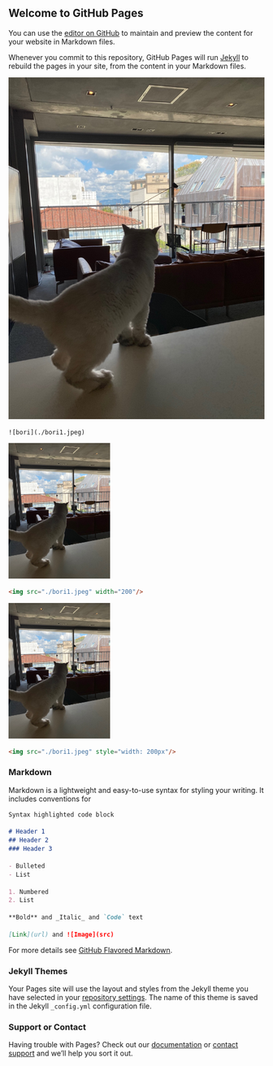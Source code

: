 ## Welcome to GitHub Pages

You can use the [editor on GitHub](https://github.com/cycorld/cycorld/edit/gh-pages/index.md) to maintain and preview the content for your website in Markdown files.

Whenever you commit to this repository, GitHub Pages will run [Jekyll](https://jekyllrb.com/) to rebuild the pages in your site, from the content in your Markdown files.

![bori](./bori1.jpeg)

```
![bori](./bori1.jpeg)
```

<img src="./bori1.jpeg" width="200"/>

```html
<img src="./bori1.jpeg" width="200"/>
```


<img src="./bori1.jpeg" style="width: 200px"/>

```html
<img src="./bori1.jpeg" style="width: 200px"/>
```

### Markdown

Markdown is a lightweight and easy-to-use syntax for styling your writing. It includes conventions for

```markdown
Syntax highlighted code block

# Header 1
## Header 2
### Header 3

- Bulleted
- List

1. Numbered
2. List

**Bold** and _Italic_ and `Code` text

[Link](url) and ![Image](src)
```

For more details see [GitHub Flavored Markdown](https://guides.github.com/features/mastering-markdown/).

### Jekyll Themes

Your Pages site will use the layout and styles from the Jekyll theme you have selected in your [repository settings](https://github.com/cycorld/cycorld/settings/pages). The name of this theme is saved in the Jekyll `_config.yml` configuration file.

### Support or Contact

Having trouble with Pages? Check out our [documentation](https://docs.github.com/categories/github-pages-basics/) or [contact support](https://support.github.com/contact) and we’ll help you sort it out.
